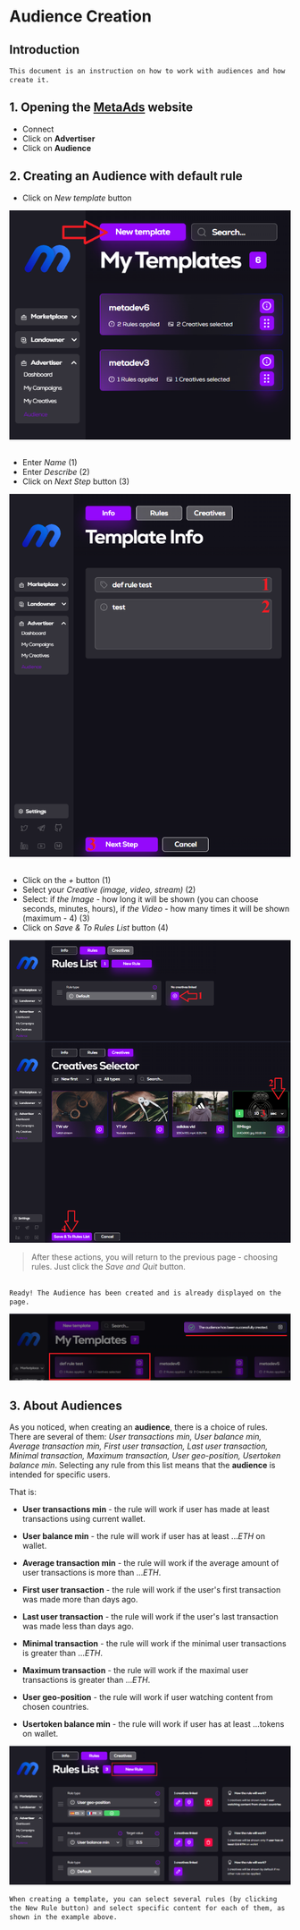 # Audience Creation

## Introduction
    This document is an instruction on how to work with audiences and how create it.

## 1. Opening the [**MetaAds**](https://metaads.team/main/) website

* Connect
* Click on **Advertiser** 
* Click on **Audience**

## 2. Creating an **Audience** with default rule

* Click on *New template* button

![Image](./media/1.png)
##

* Enter *Name* (1)
* Enter *Describe* (2)
* Click on *Next Step* button (3)

![Image](./media/2.png)
##

* Click on the *+* button (1)
* Select your *Creative (image, video, stream)* (2)
* Select: if *the Image* - how long it will be shown (you can choose seconds, minutes, hours), if *the Video* - how many times it will be shown (maximum - 4) (3)
* Click on *Save & To Rules List* button (4)


![Image](./media/3.png)

> After these actions, you will return to the previous page - choosing rules. Just click the *Save and Quit* button.
##

    Ready! The Audience has been created and is already displayed on the page. 

![Image](./media/4.png)
## 3. About **Audiences**

As you noticed, when creating an **audience**, there is a choice of rules. There are several of them: *User transactions min, User balance min, Average transaction min, First user transaction, Last user transaction, Minimal transaction, Maximum transaction, User geo-position, Usertoken balance min*. Selecting any rule from this list means that the **audience** is intended for specific users.

That is:

* **User transactions min** - the rule will work if  user has made at least transactions using current wallet.

* **User balance min** - the rule will work if user has at least ...*ETH* on wallet.

* **Average transaction min** - the rule will work if the average amount of user transactions is more than ...*ETH*.

* **First user transaction** - the rule will work if the user's first transaction was made more than days ago.

* **Last user transaction** - the rule will work if the user's last transaction was made less than days ago.

* **Minimal transaction** - the rule will work if the minimal user transactions is greater than ...*ETH*.

* **Maximum transaction** - the rule will work if the maximal user transactions is greater than ...*ETH*.

* **User geo-position** - the rule will work if user watching content from chosen countries.

* **Usertoken balance min** - the rule will work if user has at least …tokens on wallet.

![Image](./media/5.png)

    When creating a template, you can select several rules (by clicking the New Rule button) and select specific content for each of them, as shown in the example above.